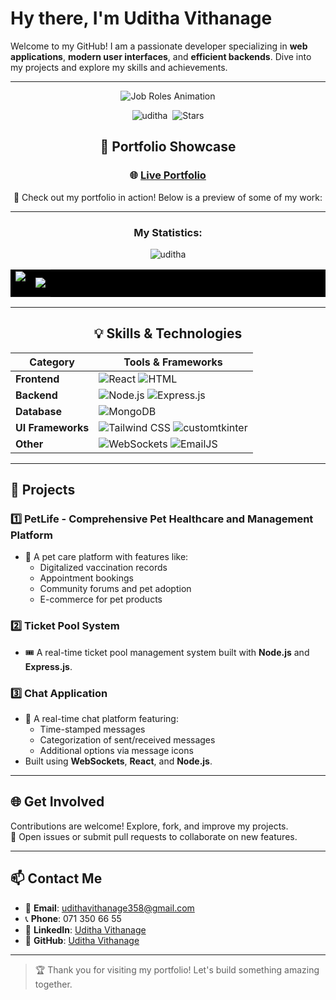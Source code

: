 # **Hy there, I'm Uditha Vithanage**

Welcome to my GitHub! I am a passionate developer specializing in **web applications**, **modern user interfaces**, and **efficient backends**. Dive into my projects and explore my skills and achievements.

---

<div align="center">

![Job Roles Animation](https://camo.githubusercontent.com/aa50b9ca64091b0bb52e076290030d94e41736bab544c3104acaf80b53be7715/68747470733a2f2f726561646d652d747970696e672d7376672e6865726f6b756170702e636f6d3f666f6e743d466972612b436f64652670617573653d3130303026636f6c6f723d3244394546302663656e7465723d74727565267643656e7465723d747275652677696474683d343335266c696e65733d4d4c2d446576656c6f7065723b46756c6c2b537461636b2b446576656c6f7065723b)



<p align="center">
    <img src="https://komarev.com/ghpvc/?username=udithavithanage&label=Profile%20Views&color=0e75b6&style=flat" alt="uditha" />&nbsp;
    <img alt="Stars" src="https://img.shields.io/github/stars/udithavithanage?style=flat-square&label=Stars&labelColor=343b41"/>
</p>

## 🎥 **Portfolio Showcase**

### 🌐 [Live Portfolio](https://uditha-portfolio.vercel.app/)

🚀 Check out my portfolio in action! Below is a preview of some of my work:

---

<h3 align="center">My Statistics:</h3>
 <img src="https://github-readme-activity-graph.vercel.app/graph?username=udithavithanage&bg_color=121112&color=f4f0f4&line=3ac1cb&point=1978d2&area=true&hide_border=true" alt="uditha" />
<p align="center">
<table align="center" style="background-color: black;">
<tr border="none">
<td width="50%" align="center">
  
  <img  align="center"  src="https://github-readme-stats.vercel.app/api?username=udithavithanage&show_icons=true&locale=en&theme=dark" />
  <br></br>
</td>
<td width="50%" align="center">

  <img  align="center"  src="https://github-readme-stats.vercel.app/api/top-langs?username=udithavithanage&show_icons=true&locale=en&layout=compact&theme=dark"/>
  
  </td>
</tr>
</table>

---

## 💡 **Skills & Technologies**

| **Category**      | **Tools & Frameworks**                                                                                                                                            |
| ----------------- | ----------------------------------------------------------------------------------------------------------------------------------------------------------------- |
| **Frontend**      | ![React](https://img.shields.io/badge/-React-61DAFB?logo=react&logoColor=white) ![HTML](https://img.shields.io/badge/-HTML-E34F26?logo=html5&logoColor=white)     |
| **Backend**       | ![Node.js](https://img.shields.io/badge/-Node.js-339933?logo=node.js&logoColor=white) ![Express.js](https://img.shields.io/badge/-Express.js-000000?logo=express) |
| **Database**      | ![MongoDB](https://img.shields.io/badge/-MongoDB-47A248?logo=mongodb&logoColor=white)                                                                             |
| **UI Frameworks** | ![Tailwind CSS](https://img.shields.io/badge/-Tailwind%20CSS-38B2AC?logo=tailwindcss) ![customtkinter](https://img.shields.io/badge/-CustomTkinter-lightblue)     |
| **Other**         | ![WebSockets](https://img.shields.io/badge/-WebSockets-yellow) ![EmailJS](https://img.shields.io/badge/-EmailJS-blue)                                             |

---

</div>

## 📂 **Projects**

### 1️⃣ **PetLife - Comprehensive Pet Healthcare and Management Platform**

- 🐾 A pet care platform with features like:
  - Digitalized vaccination records
  - Appointment bookings
  - Community forums and pet adoption
  - E-commerce for pet products

### 2️⃣ **Ticket Pool System**

- 🎟️ A real-time ticket pool management system built with **Node.js** and **Express.js**.

### 3️⃣ **Chat Application**

- 💬 A real-time chat platform featuring:
  - Time-stamped messages
  - Categorization of sent/received messages
  - Additional options via message icons
- Built using **WebSockets**, **React**, and **Node.js**.

---

## 🌐 **Get Involved**

Contributions are welcome! Explore, fork, and improve my projects.  
📢 Open issues or submit pull requests to collaborate on new features.

---

## 📫 **Contact Me**

- 📧 **Email**: [udithavithanage358@gmail.com](mailto:udithavithanage358@gmail.com)
- 📞 **Phone**: 071 350 66 55
- 💼 **LinkedIn**: [Uditha Vithanage](https://www.linkedin.com/in/uditha-vithanage-06589631b)
- 🌟 **GitHub**: [Uditha Vithanage](https://github.com/udithavithanage)

---

> 🏆 Thank you for visiting my portfolio! Let's build something amazing together.
